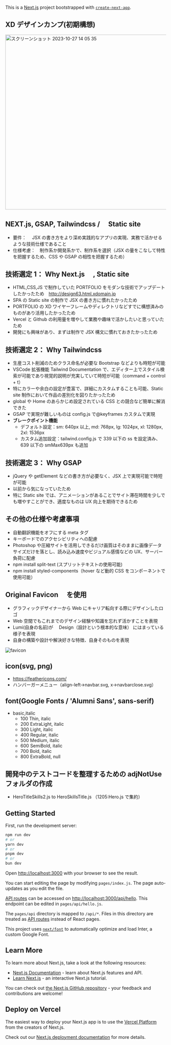 This is a [Next.js](https://nextjs.org/) project bootstrapped with [`create-next-app`](https://github.com/vercel/next.js/tree/canary/packages/create-next-app).

## XD デザインカンプ(初期構想)

<img width="548" alt="スクリーンショット 2023-10-27 14 05 35" src="https://github.com/lumijoe/next_testocober/assets/118164717/63fc195a-cfe5-4c65-b4d1-79d68ad2b819">

## NEXT.js, GSAP, Tailwindcss /　 Static site

- 要件：　 JSX の書き方をより深め実践的なアプリの実現、実務で活かせるような技術仕様であること
- 仕様考慮：　制作系か開発系かで、制作系を選択（JSX の量をこなして特性を把握するため、CSS や GSAP の相性を把握するため）

## 技術選定 1： Why Next.js 　, Static site

- HTML,CSS,JS で制作していた PORTFOLIO をモダンな技術でアップデートしたかったため　http://design63.html.xdomain.jp
- SPA の Static site の制作で JSX の書き方に慣れたかったため
- PORTFOLIO の XD ワイヤーフレームやディレクトリなどすでに構想済みのものがあり活用したかったため
- Vercel と Github の利用量を増やして業務や趣味で活かしたいと思っていたため
- 開発にも興味があり、まずは制作で JSX 構文に慣れておきたかったため

## 技術選定 2： Why Tailwindcss

- 生産コスト削減のためクラス命名が必要な Bootstrap などよりも時短が可能
- VSCode 拡張機能 Tailwind Documentation で、エディター上でスタイル検索が可能であり視覚的説明が充実していて時短が可能（command + control + t）
- 特にカラーや余白の設定が豊富で、詳細にカスタムすることも可能、Static site 制作において作品の差別化を図りたかったため
- global や Home のあらかじめ設定されている CSS との競合など簡単に解消できた
- GSAP で実現が難しいものは config.js で@keyframes カスタムで実現
- **ブレークポイント機能**
  - デフォルト設定：sm: 640px 以上, md: 768px, lg: 1024px, xl: 1280px, 2xl: 1536px
  - カスタム追加設定：tailwind.config.js で 339 以下の ss を設定済み、639 以下の smMax639px も追加

## 技術選定 3： Why GSAP

- jQuery や getElement などの書き方が必要なく、JSX 上で実現可能で時短が可能
- 以前から気になっていたため
- 特に Static site では、アニメーションがあることでサイト滞在時間を少しでも増やすことができ、適度なものは UX 向上を期待できるため

## その他の仕様や考慮事項

- 自動翻訳機能をオフにする meta タグ
- キーボードでのアクセシビリティへの配慮
- Photoshop や圧縮サイトを活用しできるだけ画質はそのままに画像データサイズだけを落とし、読み込み速度やビジュアル感情などの UX、サーバー負荷に配慮
- npm install split-text (スプリットテキストの使用可能)
- npm install styled-components（hover など動的 CSS をコンポーネントで使用可能）

## Original Favicon 　を使用

- グラフィックデザイナーから Web にキャリア転向する際にデザインしたロゴ
- Web 空間でもこれまでのデザイン経験や知識を忘れず活かすことを表現
- Lumi(自身の名前)が　 Design（設計という根本的な意味） にはまっている様子を表現
- 自身の構築や設計や解決好きな特徴、自身そのものを表現

![favicon](https://github.com/lumijoe/next_testocober/assets/118164717/0d69128c-faaf-40de-b18a-a836247457fa)

## icon(svg, png)

- https://feathericons.com/
- ハンバーガーメニュー（align-left→navbar.svg, x→navbarclose.svg）

## font(Google Fonts / 'Alumni Sans', sans-serif)

- basic,italic
  - 100 Thin, italic
  - 200 ExtraLight, italic
  - 300 Light, italic
  - 400 Regular, italic
  - 500 Medium, italic
  - 600 SemiBold, italic
  - 700 Bold, italic
  - 800 ExtraBold, null

## 開発中のテストコードを整理するための adjNotUse フォルダの作成

- HeroTitleSkills2.js to HeroSkillsTitle.js （1205:Hero.js で集約）

## Getting Started

First, run the development server:

```bash
npm run dev
# or
yarn dev
# or
pnpm dev
# or
bun dev
```

Open [http://localhost:3000](http://localhost:3000) with your browser to see the result.

You can start editing the page by modifying `pages/index.js`. The page auto-updates as you edit the file.

[API routes](https://nextjs.org/docs/api-routes/introduction) can be accessed on [http://localhost:3000/api/hello](http://localhost:3000/api/hello). This endpoint can be edited in `pages/api/hello.js`.

The `pages/api` directory is mapped to `/api/*`. Files in this directory are treated as [API routes](https://nextjs.org/docs/api-routes/introduction) instead of React pages.

This project uses [`next/font`](https://nextjs.org/docs/basic-features/font-optimization) to automatically optimize and load Inter, a custom Google Font.

## Learn More

To learn more about Next.js, take a look at the following resources:

- [Next.js Documentation](https://nextjs.org/docs) - learn about Next.js features and API.
- [Learn Next.js](https://nextjs.org/learn) - an interactive Next.js tutorial.

You can check out [the Next.js GitHub repository](https://github.com/vercel/next.js/) - your feedback and contributions are welcome!

## Deploy on Vercel

The easiest way to deploy your Next.js app is to use the [Vercel Platform](https://vercel.com/new?utm_medium=default-template&filter=next.js&utm_source=create-next-app&utm_campaign=create-next-app-readme) from the creators of Next.js.

Check out our [Next.js deployment documentation](https://nextjs.org/docs/deployment) for more details.
